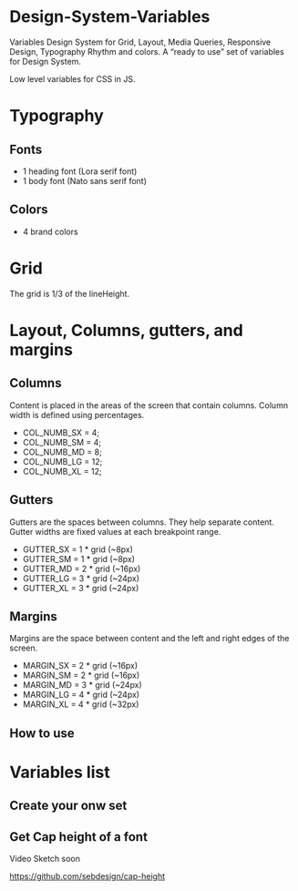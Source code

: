 # Design-System-Variables

Variables Design System for Grid, Layout, Media Queries, Responsive Design, Typography Rhythm and colors.
A “ready to use” set of variables for Design System.

Low level variables for CSS in JS.

# Typography

## Fonts

* 1 heading font (Lora serif font)
* 1 body font (Nato sans serif font)

## Colors 

* 4 brand colors

# Grid

The grid is 1/3 of the lineHeight.

# Layout, Columns, gutters, and margins

## Columns

Content is placed in the areas of the screen that contain columns. 
Column width is defined using percentages.

* COL_NUMB_SX = 4;
* COL_NUMB_SM = 4;
* COL_NUMB_MD = 8;
* COL_NUMB_LG = 12;
* COL_NUMB_XL = 12;

## Gutters

Gutters are the spaces between columns. They help separate content. 
Gutter widths are fixed values at each breakpoint range.

* GUTTER_SX = 1 * grid (~8px)
* GUTTER_SM = 1 * grid (~8px)
* GUTTER_MD = 2 * grid (~16px)
* GUTTER_LG = 3 * grid (~24px)
* GUTTER_XL = 3 * grid (~24px)


## Margins

Margins are the space between content and the left and right edges of the screen.

* MARGIN_SX = 2 * grid (~16px)
* MARGIN_SM = 2 * grid (~16px)
* MARGIN_MD = 3 * grid (~24px)
* MARGIN_LG = 4 * grid (~24px)
* MARGIN_XL = 4 * grid (~32px)

## How to use



# Variables list


##  Create your onw set


## Get Cap height of a font

Video Sketch soon

https://github.com/sebdesign/cap-height




